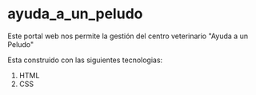 # ayuda_a_un_peludo

Este portal web nos permite la gestión del centro veterinario "Ayuda a un Peludo"

Esta construido con las siguientes tecnologias:

1) HTML
2) CSS